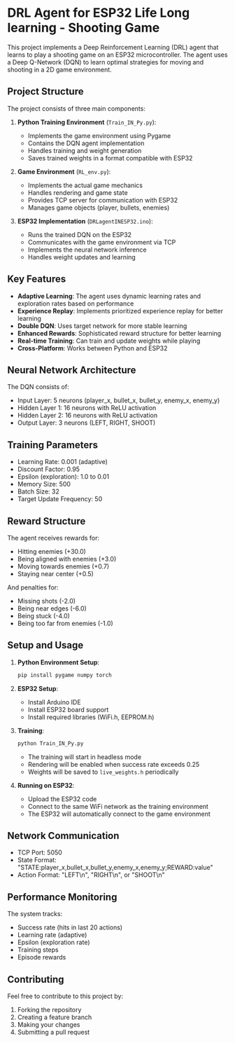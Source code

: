 # DRL Agent for ESP32 Life Long learning - Shooting Game

This project implements a Deep Reinforcement Learning (DRL) agent that learns to play a shooting game on an ESP32 microcontroller. The agent uses a Deep Q-Network (DQN) to learn optimal strategies for moving and shooting in a 2D game environment.

## Project Structure

The project consists of three main components:

1. **Python Training Environment** (`Train_IN_Py.py`):
   - Implements the game environment using Pygame
   - Contains the DQN agent implementation
   - Handles training and weight generation
   - Saves trained weights in a format compatible with ESP32

2. **Game Environment** (`RL_env.py`):
   - Implements the actual game mechanics
   - Handles rendering and game state
   - Provides TCP server for communication with ESP32
   - Manages game objects (player, bullets, enemies)

3. **ESP32 Implementation** (`DRLagentINESP32.ino`):
   - Runs the trained DQN on the ESP32
   - Communicates with the game environment via TCP
   - Implements the neural network inference
   - Handles weight updates and learning

## Key Features

- **Adaptive Learning**: The agent uses dynamic learning rates and exploration rates based on performance
- **Experience Replay**: Implements prioritized experience replay for better learning
- **Double DQN**: Uses target network for more stable learning
- **Enhanced Rewards**: Sophisticated reward structure for better learning
- **Real-time Training**: Can train and update weights while playing
- **Cross-Platform**: Works between Python and ESP32

## Neural Network Architecture

The DQN consists of:
- Input Layer: 5 neurons (player_x, bullet_x, bullet_y, enemy_x, enemy_y)
- Hidden Layer 1: 16 neurons with ReLU activation
- Hidden Layer 2: 16 neurons with ReLU activation
- Output Layer: 3 neurons (LEFT, RIGHT, SHOOT)

## Training Parameters

- Learning Rate: 0.001 (adaptive)
- Discount Factor: 0.95
- Epsilon (exploration): 1.0 to 0.01
- Memory Size: 500
- Batch Size: 32
- Target Update Frequency: 50

## Reward Structure

The agent receives rewards for:
- Hitting enemies (+30.0)
- Being aligned with enemies (+3.0)
- Moving towards enemies (+0.7)
- Staying near center (+0.5)

And penalties for:
- Missing shots (-2.0)
- Being near edges (-6.0)
- Being stuck (-4.0)
- Being too far from enemies (-1.0)

## Setup and Usage

1. **Python Environment Setup**:
   ```bash
   pip install pygame numpy torch
   ```

2. **ESP32 Setup**:
   - Install Arduino IDE
   - Install ESP32 board support
   - Install required libraries (WiFi.h, EEPROM.h)

3. **Training**:
   ```bash
   python Train_IN_Py.py
   ```
   - The training will start in headless mode
   - Rendering will be enabled when success rate exceeds 0.25
   - Weights will be saved to `live_weights.h` periodically

4. **Running on ESP32**:
   - Upload the ESP32 code
   - Connect to the same WiFi network as the training environment
   - The ESP32 will automatically connect to the game environment

## Network Communication

- TCP Port: 5050
- State Format: "STATE:player_x,bullet_x,bullet_y,enemy_x,enemy_y;REWARD:value"
- Action Format: "LEFT\n", "RIGHT\n", or "SHOOT\n"

## Performance Monitoring

The system tracks:
- Success rate (hits in last 20 actions)
- Learning rate (adaptive)
- Epsilon (exploration rate)
- Training steps
- Episode rewards

## Contributing

Feel free to contribute to this project by:
1. Forking the repository
2. Creating a feature branch
3. Making your changes
4. Submitting a pull request
 
